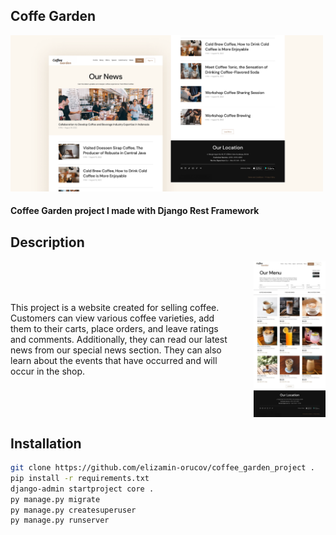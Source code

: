 ## Coffe Garden
<img src="readme_config/images/image_coffee_garden.png" height="250">

#### Coffee Garden project I made with Django Rest Framework

## Description
<link rel="stylesheet" type="text/css" href="readme_config/css/style.css">
<div style="display: flex; align-items: center;">
    <div style="flex: 1; margin-right: 20px;">
<div class="container">
    <div class="text" style="flex: 1; margin-right: 20px;">
        <p>This project is a website created for selling coffee.
        Customers can view various coffee varieties,
        add them to their carts, place orders,
        and leave ratings and comments. Additionally,
        they can read our latest news from our special news section.
        They can also learn about the events that have occurred and will occur in the shop.</p>
    </div>
</div>
</div>
<img src="readme_config/images/image_coffee_home.jpg" class="image" height="250">
</div>


## Installation
````bash
git clone https://github.com/elizamin-orucov/coffee_garden_project .
pip install -r requirements.txt
django-admin startproject core .
py manage.py migrate
py manage.py createsuperuser
py manage.py runserver
````
